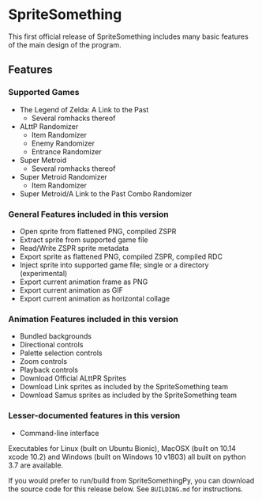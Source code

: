 # SpriteSomething

This first official release of SpriteSomething includes many basic features of the main design of the program.

## Features

### Supported Games

* The Legend of Zelda: A Link to the Past
  * Several romhacks thereof
* ALttP Randomizer
  * Item Randomizer
  * Enemy Randomizer
  * Entrance Randomizer
* Super Metroid
  * Several romhacks thereof
* Super Metroid Randomizer
  * Item Randomizer
* Super Metroid/A Link to the Past Combo Randomizer

### General Features included in this version

* Open sprite from flattened PNG, compiled ZSPR
* Extract sprite from supported game file
* Read/Write ZSPR sprite metadata
* Export sprite as flattened PNG, compiled ZSPR, compiled RDC
* Inject sprite into supported game file; single or a directory (experimental)
* Export current animation frame as PNG
* Export current animation as GIF
* Export current animation as horizontal collage

### Animation Features included in this version

* Bundled backgrounds
* Directional controls
* Palette selection controls
* Zoom controls
* Playback controls
* Download Official ALttPR Sprites
* Download Link sprites as included by the SpriteSomething team
* Download Samus sprites as included by the SpriteSomething team

### Lesser-documented features in this version

* Command-line interface

Executables for Linux (built on Ubuntu Bionic), MacOSX (built on 10.14 xcode 10.2) and Windows (built on Windows 10 v1803) all built on python 3.7 are available.

If you would prefer to run/build from SpriteSomethingPy, you can download the source code for this release below.  See `BUILDING.md` for instructions.
